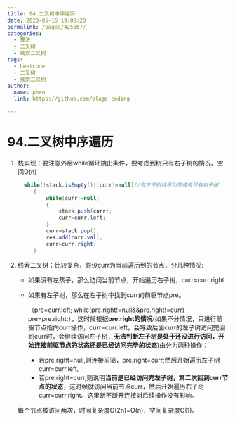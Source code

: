 ```yaml
---
title: 94.二叉树中序遍历
date: 2023-05-16 19:08:20
permalink: /pages/425bb7/
categories: 
  - 算法
  - 二叉树
  - 线索二叉树
tags: 
  - Leetcode
  - 二叉树
  - 线索二叉树
author: 
  name: phan
  link: https://github.com/blage-coding

---
```

  # 94.二叉树中序遍历

   1. 栈实现：要注意外层while循环跳出条件，要考虑到树只有右子树的情况。空间O(n)

      ```java 
		while(!stack.isEmpty()||curr!=null)//有左子树栈不为空或者只有右子树
           {
               while(curr!=null)
               {
                   stack.push(curr);
                   curr=curr.left;
               }
               curr=stack.pop();
               res.add(curr.val);
               curr=curr.right;
           }
      ```

   2. 线索二叉树：比较复杂，假设curr为当前遍历到的节点，分几种情况:

      - 如果没有左孩子，那么访问当前节点，开始遍历右子树，curr=curr.right

      - 如果有左子树，那么在左子树中找到curr的前驱节点pre。

        （pre=curr.left;   while(pre.right!=null&&pre.right!=curr)   pre=pre.right;），这时候根据**pre.right的情况**(如果不分情况，只进行前驱节点指向curr操作，curr=curr.left，会导致后面curr的左子树访问完回到curr时，会继续访问左子树，**无法判断左子树是处于还没进行访问，开始连接前驱节点的状态还是已经访问完毕的状态**)由分为两种操作：

        - 若pre.right=null,则连接前驱，pre.right=curr;然后开始遍历左子树curr=curr.left。
        - 若pre.right=curr,则说明**当前是已经访问完左子树，第二次回到curr节点的状态**，这时候就访问当前节点curr，然后开始遍历右子树curr=curr.right。这里断不断开连接对后续操作没有影响。

      每个节点被访问两次，时间复杂度O(2n)=O(n)，空间复杂度O(1)。